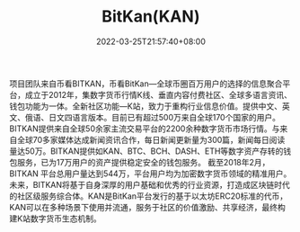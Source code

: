 ﻿---
weight: 
title: "BitKan(KAN)"
description: "团队来自币看BITKAN，币看BitKan—全球币圈百万用户的选择的信息聚合平台，成立于2012年，集数字货币行情K线、垂直内容付费社区、全球多语言资讯、钱包功能为一体"
date: 2022-03-25T21:57:40+08:00
lastmod: 2022-03-25T16:45:40+08:00
draft: false
authors: ["Metabd"]
featuredImage: "bitkankan.webp"
link: ""
tags: ["数字代币","BitKan(KAN)"]
categories: ["navigation"]
navigation: ["数字代币"]
lightgallery: true
toc: true
pinned: false
recommend: false
recommend1: false
---
项目团队来自币看BITKAN，币看BitKan—全球币圈百万用户的选择的信息聚合平台，成立于2012年，集数字货币行情K线、垂直内容付费社区、全球多语言资讯、钱包功能为一体。全新社区功能—K站，致力于重构行业信息价值。提供中文、英文、俄语、日文四语言版本。目前已有超过500万来自全球170个国家的用户。 BITKAN提供来自全球50余家主流交易平台的2200余种数字货币市场行情。与来自全球70多家媒体达成新闻资讯合作，每日新闻更新量为300篇，新闻每日阅读量达50万。BITKAN提供如KAN、BTC、BCH、DASH、ETH等数字资产存转的钱包服务，已为17万用户的资产提供稳定安全的钱包服务。 截至2018年2月，BITKAN 平台总用户量达到544万，平台用户均为加密数字货币领域的精准用户。未来，BITKAN将基于自身深厚的用户基础和优秀的行业资源，打造成区块链时代的社区级服务综合体。KAN是BitKan平台发行的基于以太坊ERC20标准的代币，KAN可以在多种场景下使用并流通，服务于社区的价值激励、共享经济，最终构建K站数字货币生态机制。
